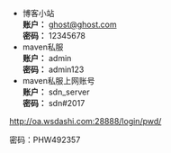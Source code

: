 + 博客小站  
**账户：** ghost@ghost.com  
**密码：** 12345678  
+ maven私服  
**账户：** admin  
**密码：** admin123
+ maven私服上网账号  
**账户：** sdn_server  
**密码：** sdn#2017

http://oa.wsdashi.com:28888/login/pwd/

密码：PHW492357

